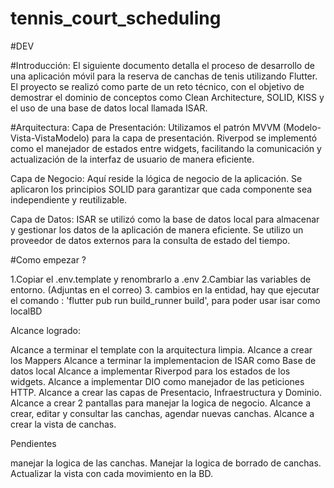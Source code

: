 # tennis_court_scheduling

#DEV

#Introducción:
El siguiente documento detalla el proceso de desarrollo de una aplicación móvil para la reserva de canchas de tenis utilizando Flutter. El proyecto se realizó como parte de un reto técnico, con el objetivo de demostrar el dominio de conceptos como Clean Architecture, SOLID, KISS y el uso de una base de datos local llamada ISAR.

#Arquitectura:
Capa de Presentación: Utilizamos el patrón MVVM (Modelo-Vista-VistaModelo) para la capa de presentación. Riverpod se implementó como el manejador de estados entre widgets, facilitando la comunicación y actualización de la interfaz de usuario de manera eficiente.

Capa de Negocio: Aquí reside la lógica de negocio de la aplicación. Se aplicaron los principios SOLID para garantizar que cada componente sea independiente y reutilizable.

Capa de Datos: ISAR se utilizó como la base de datos local para almacenar y gestionar los datos de la aplicación de manera eficiente.
Se utilizo un proveedor de datos externos para la consulta de estado del tiempo.

#Como empezar ?

1.Copiar el .env.template y renombrarlo a .env
2.Cambiar las variables de entorno. (Adjuntas en el correo) 3. cambios en la entidad, hay que ejecutar el comando :
'flutter pub run build_runner build', para poder usar isar como localBD

Alcance logrado:

Alcance a terminar el template con la arquitectura limpia.
Alcance a crear los Mappers
Alcance a terminar la implementacion de ISAR como Base de datos local
Alcance a implementar Riverpod para los estados de los widgets.
Alcance a implementar DIO como manejador de las peticiones HTTP.
Alcance a crear las capas de Presentacio, Infraestructura y Dominio.
Alcance a crear 2 pantallas para manejar la logica de negocio.
Alcance a crear, editar y consultar las canchas, agendar nuevas canchas.
Alcance a crear la vista de canchas.

Pendientes

manejar la logica de las canchas.
Manejar la logica de borrado de canchas.
Actualizar la vista con cada movimiento en la BD.
